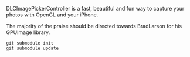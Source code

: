 DLCImagePickerController is a fast, beautiful and fun way to capture your photos with OpenGL and your iPhone.

The majority of the praise should be directed towards BradLarson for his GPUImage library.

```
git submodule init
git submodule update
```